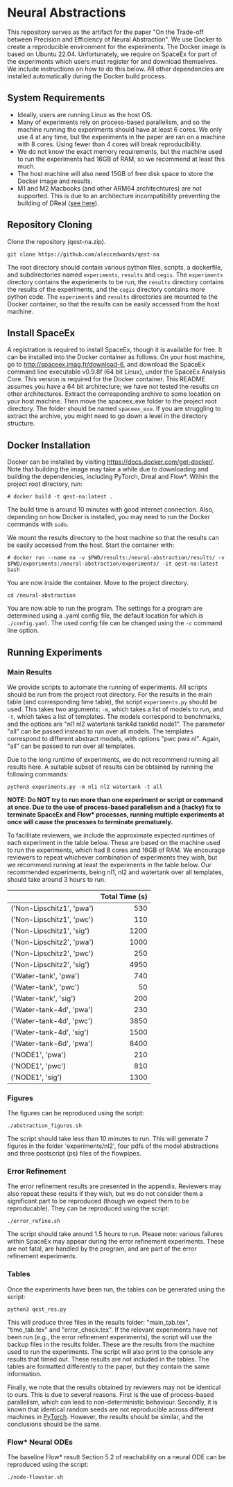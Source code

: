# Neural Abstractions

This repository serves as the artifact for the paper "On the Trade-off between Precision and Efficiency of Neural Abstraction". We use Docker to create a reproducible environment for the experiments. The Docker image is based on Ubuntu 22.04. Unfortunately, we require on SpaceEx for part of the experiments which users must register for and download themselves. We include instructions on how to do this below. All other dependencies are installed automatically during the Docker build process.

## System Requirements

* Ideally, users are running Linux as the host OS.
* Many of experiments rely on process-based parallelism, and so the machine running the experiments should have at least 6 cores. We only use 4 at any time, but the experiments in the paper are ran on a machine with 8 cores. Using fewer than 4 cores will break reproducibility.
* We do not know the exact memory requirements, but the machine used to run the experiments had 16GB of RAM, so we recommend at least this much.
* The host machine will also need 15GB of free disk space to store the Docker image and results.
* M1 and M2 Macbooks (and other ARM64 architechtures) are not supported. This is due to an architecture incompatibility preventing the building of DReal ([see here](https://github.com/dreal/dreal4/issues/295)).

## Repository Cloning

Clone the repository (qest-na.zip).

```console
git clone https://github.com/aleccedwards/qest-na
```

The root directory should contain various python files, scripts, a dockerfile, and subdirectories named `experiments`, `results` and `cegis`. The `experiments` directory contains the experiments to be run, the `results` directory contains the results of the experiments, and the `cegis` directory contains more python code. The `experiments` and `results` directories are mounted to the Docker container, so that the results can be easily accessed from the host machine.

## Install SpaceEx

A registration is required to install SpaceEx, though it is available for free. It can be installed into the Docker container as follows.
On your host machine, go to <http://spaceex.imag.fr/download-6>, and download the SpaceEx command line executable v0.9.8f (64 bit Linux), under the SpaceEx Analysis Core. This version is required for the Docker container. This README assumes you have a 64 bit architecture; we have not tested the results on other architectures.
Extract the corresponding archive to some location on your host machine. Then move the spaceex_exe folder to the project root directory. The folder should be named `spaceex_exe`. If you are struggling to extract the archive, you might need to go down a level in the directory structure.

## Docker Installation

Docker can be installed by visiting <https://docs.docker.com/get-docker/>. Note that building the image may take a while due to downloading and building the dependencies, including PyTorch, Dreal and Flow*. Within the project root directory, run:

```console
# docker build -t qest-na:latest .
```

The build time is around 10 minutes with good internet connection. Also, depending on how Docker is installed, you may need to run the Docker commands with `sudo`.

We mount the results directory to the host machine so that the results can be easily accessed from the host. Start the container with:

```console
# docker run --name na -v $PWD/results:/neural-abstraction/results/ -v $PWD/experiments:/neural-abstraction/experiments/ -it qest-na:latest bash 
```

You are now inside the container. Move to the project directory.

```console
cd /neural-abstraction
```

You are now able to run the program. The settings for a program are determined using a .yaml config file, the default location for which is `./config.yaml`. The used config file can be changed using the `-c` command line option.

## Running Experiments

### Main Results

We provide scripts to automate the running of experiments. All scripts should be run from the project root directory.
For the results in the main table (and corresponding time table), the script `experiments.py` should be used. This takes two arguments: `-m`, which takes a list of models to run, and `-t`, which takes a list of templates. The models correspond to benchmarks, and the options are "nl1 nl2 watertank tank4d tank6d node1". The parameter "all" can be passed instead to run over all models.
The templates correspond to different abstract models, with options "pwc pwa nl". Again, "all" can be passed to run over all templates.

Due to the long runtime of experiments, we do not recommend running all results here. A suitable subset of results can be obtained by running the following commands:

```console
python3 experiments.py -m nl1 nl2 watertank -t all
```

**NOTE: Do NOT try to run more than one experiment or script or command at once. Due to the use of process-based parallelism and a (hacky) fix to terminate SpaceEx and Flow\* processes, running multiple experiments at once will cause the processes to terminate prematurely.**

To facilitate reviewers, we include the approximate expected runtimes of each experiment in the table below. These are based on the machine used to run the experiments, which had 8 cores and 16GB of RAM. We encourage reviewers to repeat whichever combination of experiments they wish, but we recommend running at least the experiments in the table below. Our recommended experiments, being nl1, nl2 and watertank over all templates, should take around 3 hours to run.

|                           |   Total Time (s)      |
|:--------------------------|----------------------:|
| ('Non-Lipschitz1', 'pwa') |              530      |
| ('Non-Lipschitz1', 'pwc') |              110      |
| ('Non-Lipschitz1', 'sig') |             1200      |
| ('Non-Lipschitz2', 'pwa') |              1000     |
| ('Non-Lipschitz2', 'pwc') |              250      |
| ('Non-Lipschitz2', 'sig') |             4950      |
| ('Water-tank', 'pwa')     |              740      |
| ('Water-tank', 'pwc')     |               50      |
| ('Water-tank', 'sig')     |              200      |
| ('Water-tank-4d', 'pwa')  |              230      |
| ('Water-tank-4d', 'pwc')  |             3850      |
| ('Water-tank-4d', 'sig')  |             1500      |
| ('Water-tank-6d', 'pwa')  |             8400      |
| ('NODE1', 'pwa')          |              210      |
| ('NODE1', 'pwc')          |              810      |
| ('NODE1', 'sig')          |             1300      |

### Figures

The figures can be reproduced using the script:
  
```console
./abstraction_figures.sh
```

The script should take less than 10 minutes to run.
This will generate 7 figures in the folder 'experiments/nl2', four pdfs of the model abstractions and three postscript (ps) files of the flowpipes.

### Error Refinement

The error refinement results are presented in the appendix. Reviewers may also repeat these results if they wish, but we do not consider them a significant part to be reproduced (though we expect them to be reproducable). They can be reproduced using the script:
  
```console
./error_refine.sh
```

The script should take around 1.5 hours to run.
Please note: various failures within SpaceEx may appear during the error refinement experiments. These are not fatal, are handled by the program, and are part of the error refinement experiments.

### Tables

Once the experiments have been run, the tables can be generated using the script:
  
```console
python3 qest_res.py
```

This will produce three files in the results folder: "main_tab.tex", "time_tab.tex" and "error_check.tex".
If the relevant experiments have not been run (e.g., the error refinement experiments), the script will use the backup files in the results folder. These are the results from the machine used to run the experiments. The script will also print to the console any results that timed out. These results are not included in the tables. The tables are formatted differently to the paper, but they contain the same information.

Finally, we note that the results obtained by reviewers may not be identical to ours. This is due to several reasons. First is the use of process-based parallelism, which can lead to non-deterministic behaviour. Secondly, it is known that identical random seeds are not reproducible across different machines in [PyTorch](https://pytorch.org/docs/stable/notes/randomness.html).
However, the results should be similar, and the conclusions should be the same.

### Flow* Neural ODEs

The baseline Flow* result Section 5.2 of reachability on a neural ODE can be reproduced using the script:
  
```console
./node-flowstar.sh
```
